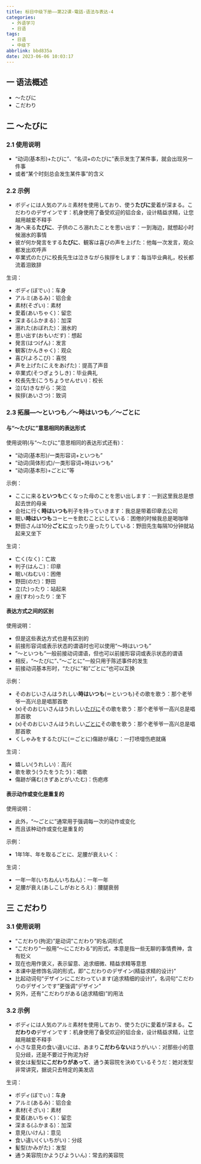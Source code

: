 ```yaml
---
title: 标日中级下册——第22课-電話-语法与表达-4
categories:
  - 外语学习
  - 日语
tags:
  - 日语
  - 中级下
abbrlink: bbd835a
date: 2023-06-06 10:03:17
---
```

## 一 语法概述

* ～たびに
* こだわり

<!--more-->

## 二 ～たびに

### 2.1 使用说明

* “动词(基本形)+たびに”、“名词+のたびに”表示发生了某件事，就会出现另一件事
* 或者“某个时刻总会发生某件事”的含义

### 2.2 示例

* ボディには人気のアルミ素材を使用しており、使う**たびに**愛着が深まる。こだわりのデザインです：机身使用了备受欢迎的铝合金，设计精益求精，让您越用越爱不释手
* 海へ来る**たびに**、子供のころ溺れたことを思い出す：一到海边，就想起小时候溺水的事情
* 彼が何か発言をする**たびに**、観客は喜びの声を上げた：他每一次发言，观众都发出欢呼声
* 卒業式のたびに校長先生は泣きながら挨拶をします：每当毕业典礼，校长都流着泪致辞

生词：

* ボディ(ぼでぃ)：车身
* アルミ(あるみ)：铝合金
* 素材(そざい)：素材
* 愛着(あいちゃく)：留恋
* 深まる(ふかまる)：加深
* 溺れた(おぼれた)：溺水的
* 思い出す(おもいだす)：想起
* 発言(はつげん)：发言
* 観客(かんきゃく)：观众
* 喜び(よろこび)：喜悦
* 声を上げた(こえをあげた)：提高了声音
* 卒業式(そつぎょうしき)：毕业典礼
* 校長先生(こうちょうせんせい)：校长
* 泣(な)きながら：哭泣
* 挨拶(あいさつ)：致词

### 2.3 拓展—～といつも／～時はいつも／～ごとに

#### 与“～たびに”意思相同的表达形式

使用说明(与“～たびに”意思相同的表达形式还有)：

* “动词(基本形)/一类形容词+といつも”
* ”动词(简体形式)/一类形容词+時はいつも”
* “动词(基本形)+ごとに”等

示例：

* ここに来る**といつも**亡くなった母のことを思い出します：一到这里我总是想起去世的母亲
* 会社に行く**時はいつも**判子を持っていきます：我总是带着印章去公司
* 眠い**時はいつも**コーヒーを飲むことにしている：困倦的时候我总是喝咖啡
* 野田さんは10分**ごとに**立ったり座ったりしている：野田先生每隔10分钟就站起来又坐下

生词：

* 亡く(なく)：亡故
* 判子(はんこ)：印章
* 眠い(ねむい)：困倦
* 野田(のだ)：野田
* 立(た)ったり：站起来
* 座(すわ)ったり：坐下

#### 表达方式之间的区别

使用说明：

* 但是这些表达方式也是有区别的
* 前接形容词或表示状态的谓语时也可以使用“～時はいつも”
* ”～といつも”一般前接动词谓语，但也可以前接形容词或表示状态的谓语
* 相反，“～たびに”、”～ごとに”一般只用于陈述事件的发生
* 前接动词基本形时，“たびに”和”ごとに”也可以互换

示例：

* そのおじいさんはうれしい**時はいつも**(＝といつも)その歌を歌う：那个老爷爷一高兴总是唱那首歌
* (x)そのおじいさんはうれしい<u>たびに</u>その歌を歌う：那个老爷爷一高兴总是唱那首歌
* (x)そのおじいさんはうれしい<u>ごとに</u>その歌を歌う：那个老爷爷一高兴总是唱那首歌
* くしゃみをするたびに(＝ごとに)傷跡が痛む：一打喷嚏伤疤就痛

生词：

* 嬉しい(うれしい)：高兴
* 歌を歌う(うたをうたう)：唱歌
* 傷跡が痛む(きずあとがいたむ)：伤疤疼

####  表示动作或变化是重复的

使用说明：

* 此外，“～ごとに”通常用于强调每一次的动作或变化
* 而且该种动作或变化是重复的

示例：

* 1年1年、年を取るごとに、足腰が衰えいく：

生词：

* 一年一年(いちねんいちねん)：一年一年
* 足腰が衰え(あしこしがおとろえ)：腰腿衰弱

## 三 こだわり

### 3.1 使用说明

* “こだわり(拘泥)”是动词“こだわり”的名词形式
* “こだわり”一般用“～にこだわる”的形式，本意是指一些无聊的事情费神，含有贬义
* 现在也用作褒义，表示留意、追求细微、精益求精等意思
* 本课中是修饰名词的形式，即“こだわりのデザイン(精益求精的设计)”
* 比起动词句“デザインにこだわっています(追求精细的设计)”，名词句“こだわりのデザインです”更强调“デザイン”
* 另外，还有“こだわりがある(追求精细)”的用法

### 3.2 示例

* ボディには人気のアルミ素材を使用しており、使うたびに愛着が深まる。**こだわりの**デザインです：机身使用了备受欢迎的铝合金，设计精益求精，让您越用越爱不释手
* 小さな意見の食い違いには、あまり**こだわらない**ほうがいい：对那些小的意见分歧，还是不要过于拘泥为好
* 彼女は髪型**にこだわりがあって**、通う美容院を決めているそうだ：她对发型非常讲究，据说只去特定的美发店

生词：

* ボディ(ぼでぃ)：车身
* アルミ(あるみ)：铝合金
* 素材(そざい)：素材
* 愛着(あいちゃく)：留恋
* 深まる(ふかまる)：加深
* 意見(いけん)：意见
* 食い違い(くいちがい)：分歧
* 髪型(かみがた)：发型
* 通う美容院(かようびよういん)：常去的美容院

